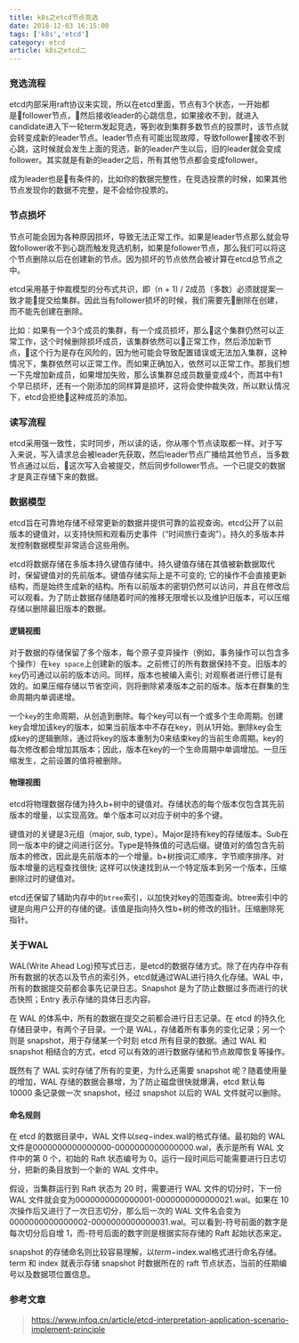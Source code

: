 ```yaml
---
title: k8s之etcd节点竞选
date: 2018-12-03 16:15:00
tags: ['k8s','etcd']
category: etcd
article: k8s之etcd二
---
```


### 竞选流程
etcd内部采用raft协议来实现，所以在etcd里面，节点有3个状态，一开始都是follower节点，然后接收leader的心跳信息，如果接收不到，就进入candidate进入下一轮term发起竞选，等到收到集群多数节点的投票时，该节点就会转变成新的leader节点。leader节点有可能出现故障，导致follower接收不到心跳，这时候就会发生上面的竞选，新的leader产生以后，旧的leader就会变成follower。其实就是有新的leader之后，所有其他节点都会变成follower。

成为leader也是有条件的，比如你的数据完整性，在竞选投票的时候，如果其他节点发现你的数据不完整，是不会给你投票的。

### 节点损坏

节点可能会因为各种原因损坏，导致无法正常工作。如果是leader节点那么就会导致follower收不到心跳而触发竞选机制，如果是follower节点，那么我们可以将这个节点删除以后在创建新的节点。因为损坏的节点依然会被计算在etcd总节点之中。

etcd采用基于仲裁模型的分布式共识，即（n + 1) / 2成员（多数）必须就提案一致才能提交给集群。因此当有follower损坏的时候，我们需要先删除在创建，而不能先创建在删除。

比如：如果有一个3个成员的集群，有一个成员损坏，那么这个集群仍然可以正常工作，这个时候删除损坏成员，该集群依然可以正常工作，然后添加新节点，这个行为是存在风险的，因为他可能会导致配置错误或无法加入集群，这种情况下，集群依然可以正常工作。而如果正确加入，依然可以正常工作。那我们想一下先增加新成员，如果增加失败，那么该集群总成员数量变成4个，而其中有1个早已损坏，还有一个刚添加的同样算是损坏，这将会使仲裁失效，所以默认情况下，etcd会拒绝这种成员的添加。

<!--more-->


### 读写流程

etcd采用强一致性，实时同步，所以读的话，你从哪个节点读取都一样。对于写入来说，写入请求总会被leader先获取，然后leader节点广播给其他节点，当多数节点通过以后，这次写入会被提交，然后同步follower节点。一个已提交的数据才是真正存储下来的数据。

### 数据模型
etcd旨在可靠地存储不经常更新的数据并提供可靠的监视查询。etcd公开了以前版本的键值对，以支持快照和观看历史事件（“时间旅行查询”）。持久的多版本并发控制数据模型非常适合这些用例。

etcd将数据存储在多版本持久键值存储中。持久键值存储在其值被新数据取代时，保留键值对的先前版本。键值存储实际上是不可变的; 它的操作不会直接更新结构，而是始终生成新的结构。所有以前版本的密钥仍然可以访问，并且在修改后可以观看。为了防止数据存储随着时间的推移无限增长以及维护旧版本，可以压缩存储以删除最旧版本的数据。

#### 逻辑视图

对于数据的存储保留了多个版本，每个原子变异操作（例如，事务操作可以包含多个操作）在`key space`上创建新的版本。之前修订的所有数据保持不变。旧版本的`key`仍可通过以前的版本访问。同样，版本也被编入索引; 对观察者进行修订是有效的。如果压缩存储以节省空间，则将删除紧凑版本之前的版本。版本在群集的生命周期内单调递增。

一个`key`的生命周期，从创造到删除。每个key可以有一个或多个生命周期。创建key会增加该key的版本，如果当前版本中不存在key，则从1开始。删除key会生成key的逻辑删除，通过将key的版本重制为0来结束key的当前生命周期。key的每次修改都会增加其版本；因此，版本在key的一个生命周期中单调增加。一旦压缩发生，之前设置的值将被删除。

#### 物理视图

etcd将物理数据存储为持久b+树中的键值对。存储状态的每个版本仅包含其先前版本的增量，以实现高效。单个版本可以对应于树中的多个键。

键值对的关键是3元组（major, sub, type）。Major是持有key的存储版本。Sub在同一版本中的键之间进行区分。Type是特殊值的可选后缀。键值对的值包含先前版本的修改，因此是先前版本的一个增量。b+树按词汇顺序，字节顺序排序。对版本增量的远程查找很快; 这样可以快速找到从一个特定版本到另一个版本，压缩删除过时的键值对。

etcd还保留了辅助内存中的`btree`索引，以加快对key的范围查询。btree索引中的键是向用户公开的存储的键。该值是指向持久性b+树的修改的指针。压缩删除死指针。

### 关于WAL

WAL(Write Ahead Log)预写式日志，是etcd的数据存储方式。除了在内存中存有所有数据的状态以及节点的索引外，etcd就通过WAL进行持久化存储。WAL 中，所有的数据提交前都会事先记录日志。Snapshot 是为了防止数据过多而进行的状态快照；Entry 表示存储的具体日志内容。

在 WAL 的体系中，所有的数据在提交之前都会进行日志记录。在 etcd 的持久化存储目录中，有两个子目录。一个是 WAL，存储着所有事务的变化记录；另一个则是 snapshot，用于存储某一个时刻 etcd 所有目录的数据。通过 WAL 和 snapshot 相结合的方式，etcd 可以有效的进行数据存储和节点故障恢复等操作。

既然有了 WAL 实时存储了所有的变更，为什么还需要 snapshot 呢？随着使用量的增加，WAL 存储的数据会暴增，为了防止磁盘很快就爆满，etcd 默认每 10000 条记录做一次 snapshot，经过 snapshot 以后的 WAL 文件就可以删除。

#### 命名规则

在 etcd 的数据目录中，WAL 文件以$seq-$index.wal的格式存储。最初始的 WAL 文件是0000000000000000-0000000000000000.wal，表示是所有 WAL 文件中的第 0 个，初始的 Raft 状态编号为 0。运行一段时间后可能需要进行日志切分，把新的条目放到一个新的 WAL 文件中。

假设，当集群运行到 Raft 状态为 20 时，需要进行 WAL 文件的切分时，下一份 WAL 文件就会变为0000000000000001-0000000000000021.wal。如果在 10 次操作后又进行了一次日志切分，那么后一次的 WAL 文件名会变为0000000000000002-0000000000000031.wal。可以看到-符号前面的数字是每次切分后自增 1，而-符号后面的数字则是根据实际存储的 Raft 起始状态来定。

snapshot 的存储命名则比较容易理解，以$term-$index.wal格式进行命名存储。term 和 index 就表示存储 snapshot 时数据所在的 raft 节点状态，当前的任期编号以及数据项位置信息。


### 参考文章

> https://www.infoq.cn/article/etcd-interpretation-application-scenario-implement-principle
